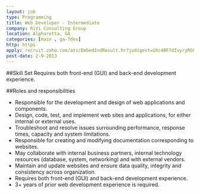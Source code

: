 ```yaml
---
layout: job
type: Programming
title: Web Developer - Intermediate
company: RiVi Consulting Group
location: Alpharetta, GA
categories: [main , ga-fdev]
http: https
apply: recruit.zoho.com/ats/EmbedIndResult.hr?jodigest=UXc48F7dIvyryRG0oNBReLWVV7Y*ZeBxUkPB*.yNx2vUfgwZ.tOLTFUAfwyJkevZSWR6HiKeEws-&embedsource=WorkCreative.net
post-date: 2-9-2013
---
```


##Skill Set
Requires both front-end (GUI) and back-end development experience.

##Roles and responsibilities
* Responsible for the development and design of web applications and components. 
* Design, code, test, and implement web sites and applications, for either internal or external uses. 
* Troubleshoot and resolve issues surrounding performance, response times, capacity and system limitations. 
* Responsible for creating and modifying documentation corresponding to websites. 
* May collaborate with internal business partners, internal technology resources (database, system, networking) and with external vendors. 
* Maintain and update websites and ensure data quality, integrity and consistency across organization. 
* Requires both front-end (GUI) and back-end development experience. 
* 3+ years of prior web development experience is required.